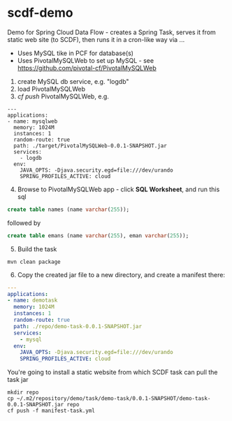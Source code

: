 # scdf-demo
Demo for Spring Cloud Data Flow - creates a Spring Task, serves it from static web site (to SCDF), then runs it in a cron-like way via ...

- Uses MySQL tike in PCF for database(s)
- Uses PivotalMySQLWeb to set up MySQL - see https://github.com/pivotal-cf/PivotalMySQLWeb

1. create MySQL db service, e.g. "logdb"
2. load PivotalMySQLWeb 
3. *cf push* PivotalMySQLWeb, e.g.
```
---
applications:
- name: mysqlweb
  memory: 1024M
  instances: 1
  random-route: true
  path: ./target/PivotalMySQLWeb-0.0.1-SNAPSHOT.jar
  services:
    - logdb
  env:
    JAVA_OPTS: -Djava.security.egd=file:///dev/urando
    SPRING_PROFILES_ACTIVE: cloud
```

4. Browse to PivotalMySQLWeb app - click **SQL Worksheet**, and run this sql
```sql
create table names (name varchar(255));
```
followed by
```sql
create table emans (name varchar(255), eman varchar(255));
```

5. Build the task
```
mvn clean package
```

6. Copy the created jar file to a new directory, and create a manifest there:
```yml
---
applications:
- name: demotask
  memory: 1024M
  instances: 1
  random-route: true
  path: ./repo/demo-task-0.0.1-SNAPSHOT.jar
  services:
    - mysql
  env:
    JAVA_OPTS: -Djava.security.egd=file:///dev/urando
    SPRING_PROFILES_ACTIVE: cloud
```

You're going to install a static website from which SCDF task can pull the task jar
```
mkdir repo
cp ~/.m2/repository/demo/task/demo-task/0.0.1-SNAPSHOT/demo-task-0.0.1-SNAPSHOT.jar repo
cf push -f manifest-task.yml
```
